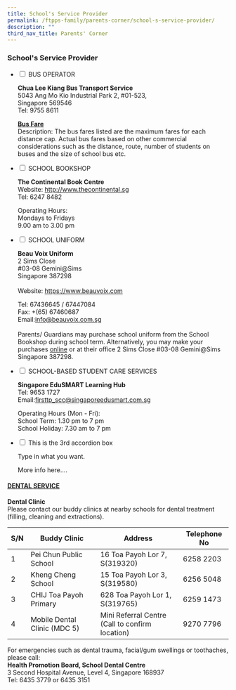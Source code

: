 ```yaml
---
title: School's Service Provider
permalink: /ftpps-family/parents-corner/school-s-service-provider/
description: ""
third_nav_title: Parents' Corner
---
```

### School's Service Provider

<ul class="jekyllcodex_accordion">
  <li>
    <input type="checkbox" id="accordion1">
    <label for="accordion1">BUS OPERATOR</label>
    <div>
			<p><strong>Chua Lee Kiang Bus Transport Service</strong> <br>5043 Ang Mo Kio Industrial Park 2, #01-523,<br>Singapore 569546<br>
Tel: 9755 8611
<br></p>

<p><a href="/files/Parents'%20Corner/awarded%20bus%20operator's%20contact%20&amp;%20nte%20price.pdf"><b>Bus Fare </b></a><br>Description: The bus fares listed are the maximum fares for each distance cap. Actual bus fares based on other commercial considerations such as the distance, route, number of students on buses and the size of school bus etc.<br></p>
    </div>
	</li>
  <li>
    <input type="checkbox" id="accordion2">
    <label for="accordion2">SCHOOL BOOKSHOP </label>
    <div>
			<p><b>The Continental Book Centre</b><br>Website: <a href="http://www.thecontinental.sg/">http://www.thecontinental.sg</a><br>Tel: 6247 8482</p>

<p>Operating Hours:
<br>
Mondays to Fridays
<br>
9.00 am to 3.00 pm <br></p>

</div>
  </li>
  <li>
    <input type="checkbox" id="accordion3">
    <label for="accordion3">SCHOOL UNIFORM</label>
    <div>
      <p>
        <b>Beau Voix Uniform</b><br>
2 Sims Close
<br>
#03-08 Gemini@Sims
<br>
Singapore 387298<br><br>Website: <a href="https://www.beauvoix.com/">https://www.beauvoix.com</a></p>

<p>Tel: 67436645 / 67447084
<br>
Fax: +(65) 67460687
<br>Email:<a href="mailto:info@beauvoix.com.sg">info@beauvoix.com.sg</a><br><br>Parents/ Guardians may purchase school uniform from the School Bookshop during school term. Alternatively, you may make your purchases <a href="https://www.beauvoix.com/">online</a> or at their office 2 Sims Close #03-08 Gemini@Sims Singapore 387298.<br></p>
    </div>
  </li>
		  
  <li>
    <input type="checkbox" id="accordion4">
    <label for="accordion4">SCHOOL-BASED STUDENT CARE SERVICES</label>
    <div>
      <p>
        <b>Singapore EduSMART Learning Hub</b><br>Tel: 9653 1727<br>Email:<a href="mailto:firsttp_scc@singaporeedusmart.com.sg">firsttp_scc@singaporeedusmart.com.sg</a></p>

<p>Operating Hours (Mon - Fri):
<br>
School Term: 1.30 pm to 7 pm
<br>
School Holiday: 7.30 am to 7 pm<br></p>
    </div>
  </li>
	
<li>
    <input type="checkbox" id="accordion5">
    <label for="accordion5">This is the 3rd accordion box</label>
    <div>
      <p>
        Type in what you want.</p>

<p>More info here....</p>
    </div>
  </li>
</ul>



<h4><u>DENTAL SERVICE</u></h4>

**Dental Clinic**&nbsp;
<br>
Please contact our buddy clinics at nearby schools for dental treatment (filling, cleaning and extractions).&nbsp;

| S/N | Buddy Clinic | Address | Telephone No |
|---|---|---|---|
| 1 | Pei Chun Public School | 16 Toa Payoh Lor 7, S(319320) | 6258 2203 |
| 2 | Kheng Cheng School | 15 Toa Payoh Lor 3, S(319580) | 6256 5048 |
| 3 | CHIJ Toa Payoh Primary | 628 Toa Payoh Lor 1, S(319765) | 6259 1473 |
| 4 | Mobile Dental Clinic (MDC 5) | Mini Referral Centre<br>(Call to confirm location) | 9270 7796 |

For emergencies such as dental trauma, facial/gum swellings or toothaches, please call:
<br>
**Health Promotion Board, School Dental Centre**
<br>
3 Second Hospital Avenue, Level 4, Singapore 168937
<br>
Tel: 6435 3779 or 6435 3151